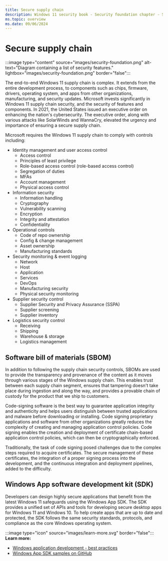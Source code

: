 ```yaml
---
title: Secure supply chain
description: Windows 11 security book - Security foundation chapter - Secure supply chain.
ms.topic: overview
ms.date: 09/06/2024
---
```


# Secure supply chain

:::image type="content" source="images/security-foundation.png" alt-text="Diagram containing a list of security features." lightbox="images/security-foundation.png" border="false":::

The end-to-end Windows 11 supply chain is complex. It extends from the entire development process, to components such as chips, firmware, drivers, operating system, and apps from other organizations, manufacturing, and security updates. Microsoft invests significantly in Windows 11 supply chain security, and the security of features and components. In 2021, the United States issued an executive order on enhancing the nation's cybersecurity. The executive order, along with various attacks like SolarWinds and WannaCry, elevated the urgency and importance of ensuring a secure supply chain.

Microsoft requires the Windows 11 supply chain to comply with controls including:

- Identity management and user access control
  - Access control
  - Principles of least privilege
  - Role-based access control (role-based access control)
  - Segregation of duties
  - MFAs
  - Account management
  - Physical access control
- Information security
  - Information handling
  - Cryptography
  - Vulnerability scanning
  - Encryption
  - Integrity and attestation
  - Confidentiality
- Operational controls
  - Code of repo ownership
  - Config & change management
  - Asset ownership
  - Manufacturing standards
- Security monitoring & event logging
  - Network
  - Host
  - Application
  - Services
  - DevOps
  - Manufacturing security
  - Physical security monitoring
- Supplier security control
  - Supplier Security and Privacy Assurance (SSPA)
  - Supplier screening
  - Supplier inventory
- Logistics security control
  - Receiving
  - Shipping
  - Warehouse & storage
  - Logistics management

## Software bill of materials (SBOM)

In addition to following the supply chain security controls, SBOMs are used to provide the transparency and provenance of the content as it moves through various stages of the Windows supply chain. This enables trust between each supply chain segment, ensures that tampering doesn't take place during ingestion and along the way, and provides a provable chain of custody for the product that we ship to customers.

Code-signing software is the best way to guarantee application integrity and authenticity and helps users distinguish between trusted applications and malware before downloading or installing. Code signing proprietary applications and software from other organizations greatly reduces the complexity of creating and managing application control policies. Code signing enables the creation and deployment of certificate chain-based application control policies, which can then be cryptographically enforced.

Traditionally, the task of code signing posed challenges due to the complex steps required to acquire certificates. The secure management of these certificates, the integration of a proper signing process into the development, and the continuous integration and deployment pipelines, added to the difficulty.

## Windows App software development kit (SDK)

Developers can design highly secure applications that benefit from the latest Windows 11 safeguards using the Windows App SDK. The SDK provides a unified set of APIs and tools for developing secure desktop apps for Windows 11 and Windows 10. To help create apps that are up to date and protected, the SDK follows the same security standards, protocols, and compliance as the core Windows operating system.

:::image type="icon" source="images/learn-more.svg" border="false"::: **Learn more:**

- [Windows application development - best practices](/windows/apps/get-started/best-practices)
- [Windows App SDK samples on GitHub](https://github.com/microsoft/WindowsAppSDK-Samples)